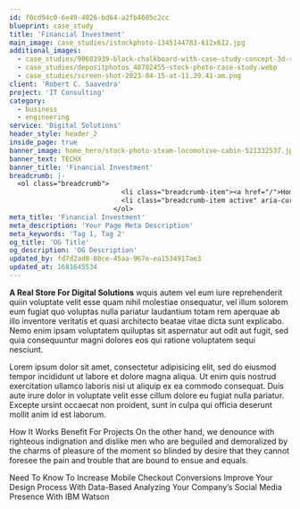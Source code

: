 ```yaml
---
id: f0cd94c0-6e49-4026-bd64-a2fb4605c2cc
blueprint: case_study
title: 'Financial Investment'
main_image: case_studies/istockphoto-1345144783-612x612.jpg
additional_images:
  - case_studies/90603939-black-chalkboard-with-case-study-concept-3d-rendering.webp
  - case_studies/depositphotos_48702455-stock-photo-case-study.webp
  - case_studies/screen-shot-2023-04-15-at-11.39.41-am.png
client: 'Robert C. Saavedra'
project: 'IT Consulting'
category:
  - business
  - engineering
service: 'Digital Solutions'
header_style: header_2
inside_page: true
banner_image: home_hero/stock-photo-steam-locomotive-cabin-521332537.jpg
banner_text: TECHX
banner_title: 'Financial Investment'
breadcrumb: |-
  <ol class="breadcrumb">
                            <li class="breadcrumb-item"><a href="/">Home</a></li>
                            <li class="breadcrumb-item active" aria-current="page">Case Study</li>
                          </ol>
meta_title: 'Financial Investment'
meta_description: 'Your Page Meta Description'
meta_keywords: 'Tag 1, Tag 2'
og_title: 'OG Title'
og_description: 'OG Description'
updated_by: fd7d2ad8-80ce-45aa-967e-ea1534917ae3
updated_at: 1681645534
---
```

**A Real Store For Digital Solutions**
wquis autem vel eum iure reprehenderit quiin voluptate velit esse quam nihil molestiae onsequatur, vel illum solorem eum fugiat quo voluptas nulla pariatur laudantium totam rem aperquae ab illo inventore veritatis et quasi architecto beatae vitae dicta sunt explicabo. Nemo enim ipsam voluptatem quiluptas sit aspernatur aut odit aut fugit, sed quia consequuntur magni dolores eos qui ratione voluptatem sequi nesciunt.

Lorem ipsum dolor sit amet, consectetur adipisicing elit, sed do eiusmod tempor incididunt ut labore et dolore magna aliqua. Ut enim quis nostrud exercitation ullamco laboris nisi ut aliquip ex ea commodo consequat. Duis aute irure dolor in voluptate velit esse cillum dolore eu fugiat nulla pariatur. Excepte ursint occaecat non proident, sunt in culpa qui officia deserunt mollit anim id est laborum.

How It Works Benefit For Projects
On the other hand, we denounce with righteous indignation and dislike men who are beguiled and demoralized by the charms of pleasure of the moment so blinded by desire that they cannot foresee the pain and trouble that are bound to ensue and equals.

Need To Know To Increase Mobile Checkout Conversions
Improve Your Design Process With Data-Based
Analyzing Your Company’s Social Media Presence With IBM Watson